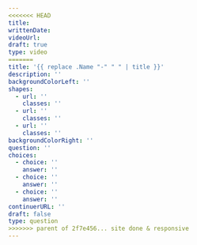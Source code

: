 ```yaml
---
<<<<<<< HEAD
title:
writtenDate:
videoUrl:
draft: true
type: video
=======
title: '{{ replace .Name "-" " " | title }}'
description: ''
backgroundColorLeft: ''
shapes:
  - url: ''
    classes: ''
  - url: ''
    classes: ''
  - url: ''
    classes: ''
backgroundColorRight: ''
question: ''
choices:
  - choice: ''
    answer: ''
  - choice: ''
    answer: ''
  - choice: ''
    answer: ''
continuerURL: ''
draft: false
type: question
>>>>>>> parent of 2f7e456... site done & responsive
---
```

